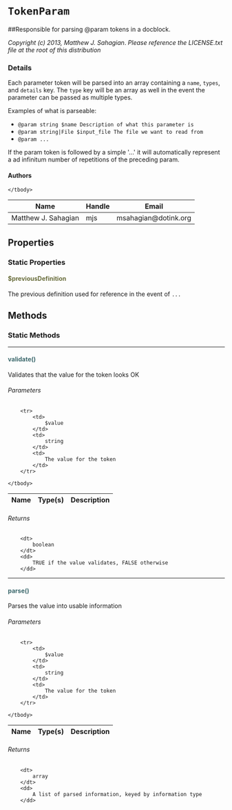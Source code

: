 # `TokenParam`
##Responsible for parsing @param tokens in a docblock.

_Copyright (c) 2013, Matthew J. Sahagian_.
  _Please reference the LICENSE.txt file at the root of this distribution_

### Details

Each parameter token will be parsed into an array containing a `name`, `types`, and
`details` key.  The `type` key will be an array as well in the event the parameter can
be passed as multiple types.

Examples of what is parseable:

- `@param string $name Description of what this parameter is`
- `@param string|File $input_file The file we want to read from`
- `@param ...`

If the param token is followed by a simple '...' it will automatically represent a ad
infinitum number of repetitions of the preceding param.

#### Authors

<table>
	<thead>
		<th>Name</th>
		<th>Handle</th>
		<th>Email</th>
	</thead>
	<tbody>
			<tr>
			<td>
				Matthew J. Sahagian 
			</td>
			<td>
				mjs
			</td>
			<td>
				msahagian@dotink.org
			</td>
		</tr>
	
	</tbody>
</table>

## Properties

### Static Properties

#### <span style="color:#6a6e3d;">$previousDefinition</span>

The previous definition used for reference in the event of `...`



## Methods

### Static Methods
<hr />

#### <span style="color:#3e6a6e;">validate()</span>

Validates that the value for the token looks OK

###### Parameters

<table>
	<thead>
		<th>Name</th>
		<th>Type(s)</th>
		<th>Description</th>
	</thead>
	<tbody>
			
		<tr>
			<td>
				$value
			</td>
			<td>
				string
			</td>
			<td>
				The value for the token
			</td>
		</tr>
			
	</tbody>
</table>

###### Returns

<dl>
	
		<dt>
			boolean
		</dt>
		<dd>
			TRUE if the value validates, FALSE otherwise
		</dd>
	
</dl>

<hr />

#### <span style="color:#3e6a6e;">parse()</span>

Parses the value into usable information

###### Parameters

<table>
	<thead>
		<th>Name</th>
		<th>Type(s)</th>
		<th>Description</th>
	</thead>
	<tbody>
			
		<tr>
			<td>
				$value
			</td>
			<td>
				string
			</td>
			<td>
				The value for the token
			</td>
		</tr>
			
	</tbody>
</table>

###### Returns

<dl>
	
		<dt>
			array
		</dt>
		<dd>
			A list of parsed information, keyed by information type
		</dd>
	
</dl>




